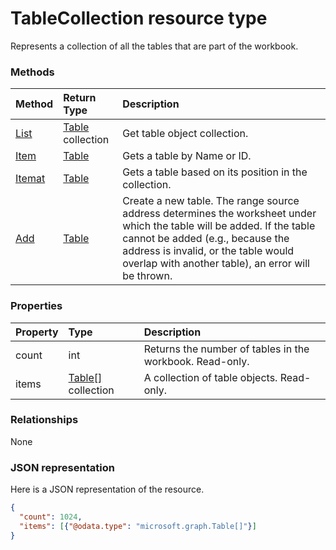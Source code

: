 # TableCollection resource type

Represents a collection of all the tables that are part of the workbook.


### Methods

| Method		   | Return Type	|Description|
|:---------------|:--------|:----------|
|[List](../api/table_list.md) | [Table](table.md) collection |Get table object collection. |
|[Item](../api/tablecollection_item.md)|[Table](table.md)|Gets a table by Name or ID.|
|[Itemat](../api/tablecollection_itemat.md)|[Table](table.md)|Gets a table based on its position in the collection.|
|[Add](../api/tablecollection_add.md)|[Table](table.md)|Create a new table. The range source address determines the worksheet under which the table will be added. If the table cannot be added (e.g., because the address is invalid, or the table would overlap with another table), an error will be thrown.|

### Properties
| Property	   | Type	|Description|
|:---------------|:--------|:----------|
|count|int|Returns the number of tables in the workbook. Read-only.|
|items|[Table[]](table[].md) collection|A collection of table objects. Read-only.|

### Relationships
None


### JSON representation

Here is a JSON representation of the resource.

<!-- {
  "blockType": "resource",
  "optionalProperties": [

  ],
  "@odata.type": "microsoft.graph.tablecollection"
}-->

```json
{
  "count": 1024,
  "items": [{"@odata.type": "microsoft.graph.Table[]"}]
}

```

<!-- uuid: 8fcb5dbc-d5aa-4681-8e31-b001d5168d79
2015-10-25 14:57:30 UTC -->
<!-- {
  "type": "#page.annotation",
  "description": "TableCollection resource",
  "keywords": "",
  "section": "documentation",
  "tocPath": ""
}-->